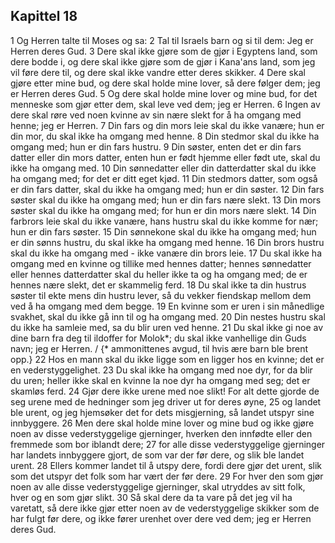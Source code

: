 ## Kapittel 18

1 Og Herren talte til Moses og sa:
2 Tal til Israels barn og si til dem: Jeg er Herren deres Gud.
3 Dere skal ikke gjøre som de gjør i Egyptens land, som dere bodde i, og dere skal ikke gjøre som de gjør i Kana'ans land, som jeg vil føre dere til, og dere skal ikke vandre etter deres skikker.
4 Dere skal gjøre etter mine bud, og dere skal holde mine lover, så dere følger dem; jeg er Herren deres Gud.
5 Og dere skal holde mine lover og mine bud, for det menneske som gjør etter dem, skal leve ved dem; jeg er Herren.
6 Ingen av dere skal røre ved noen kvinne av sin nære slekt for å ha omgang med henne; jeg er Herren.
7 Din fars og din mors leie skal du ikke vanære; hun er din mor, du skal ikke ha omgang med henne.
8 Din stedmor skal du ikke ha omgang med; hun er din fars hustru.
9 Din søster, enten det er din fars datter eller din mors datter, enten hun er født hjemme eller født ute, skal du ikke ha omgang med.
10 Din sønnedatter eller din datterdatter skal du ikke ha omgang med; for det er ditt eget kjød.
11 Din stedmors datter, som også er din fars datter, skal du ikke ha omgang med; hun er din søster.
12 Din fars søster skal du ikke ha omgang med; hun er din fars nære slekt.
13 Din mors søster skal du ikke ha omgang med; for hun er din mors nære slekt.
14 Din farbrors leie skal du ikke vanære, hans hustru skal du ikke komme for nær; hun er din fars søster.
15 Din sønnekone skal du ikke ha omgang med; hun er din sønns hustru, du skal ikke ha omgang med henne.
16 Din brors hustru skal du ikke ha omgang med - ikke vanære din brors leie.
17 Du skal ikke ha omgang med en kvinne og tillike med hennes datter; hennes sønnedatter eller hennes datterdatter skal du heller ikke ta og ha omgang med; de er hennes nære slekt, det er skammelig ferd.
18 Du skal ikke ta din hustrus søster til ekte mens din hustru lever, så du vekker fiendskap mellom dem ved å ha omgang med dem begge.
19 En kvinne som er uren i sin månedlige svakhet, skal du ikke gå inn til og ha omgang med.
20 Din nestes hustru skal du ikke ha samleie med, sa du blir uren ved henne.
21 Du skal ikke gi noe av dine barn fra deg til ildoffer for Molok*; du skal ikke vanhellige din Guds navn; jeg er Herren. / {* ammonittenes avgud, til hvis ære barn ble brent opp.}
22 Hos en mann skal du ikke ligge som en ligger hos en kvinne; det er en vederstyggelighet.
23 Du skal ikke ha omgang med noe dyr, for da blir du uren; heller ikke skal en kvinne la noe dyr ha omgang med seg; det er skamløs ferd.
24 Gjør dere ikke urene med noe slikt! For alt dette gjorde de seg urene med de hedninger som jeg driver ut for deres øyne,
25 og landet ble urent, og jeg hjemsøker det for dets misgjerning, så landet utspyr sine innbyggere.
26 Men dere skal holde mine lover og mine bud og ikke gjøre noen av disse vederstyggelige gjerninger, hverken den innfødte eller den fremmede som bor iblandt dere;
27 for alle disse vederstyggelige gjerninger har landets innbyggere gjort, de som var der før dere, og slik ble landet urent.
28 Ellers kommer landet til å utspy dere, fordi dere gjør det urent, slik som det utspyr det folk som har vært der før dere.
29 For hver den som gjør noen av alle disse vederstyggelige gjerninger, skal utryddes av sitt folk, hver og en som gjør slikt.
30 Så skal dere da ta vare på det jeg vil ha varetatt, så dere ikke gjør etter noen av de vederstyggelige skikker som de har fulgt før dere, og ikke fører urenhet over dere ved dem; jeg er Herren deres Gud.

